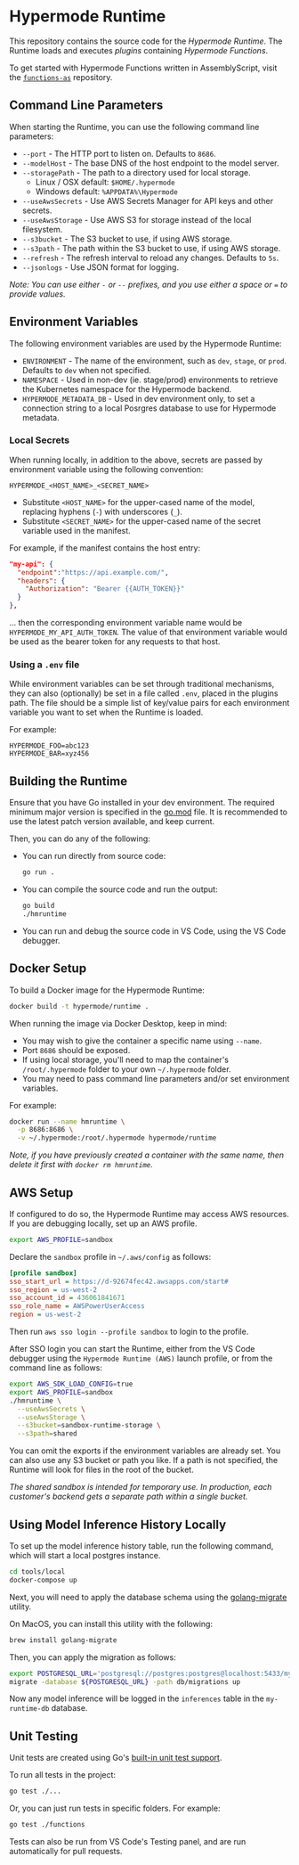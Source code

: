 # Hypermode Runtime

This repository contains the source code for the _Hypermode Runtime_.
The Runtime loads and executes _plugins_ containing _Hypermode Functions_.

To get started with Hypermode Functions written in AssemblyScript, visit the
[`functions-as`](https://github.com/gohypermode/functions-as) repository.

## Command Line Parameters

When starting the Runtime, you can use the following command line parameters:

- `--port` - The HTTP port to listen on.  Defaults to `8686`.
- `--modelHost` - The base DNS of the host endpoint to the model server.
- `--storagePath` - The path to a directory used for local storage.
  - Linux / OSX default: `$HOME/.hypermode`
  - Windows default: `%APPDATA%\Hypermode`
- `--useAwsSecrets` - Use AWS Secrets Manager for API keys and other secrets.
- `--useAwsStorage` - Use AWS S3 for storage instead of the local filesystem.
- `--s3bucket` - The S3 bucket to use, if using AWS storage.
- `--s3path` - The path within the S3 bucket to use, if using AWS storage.
- `--refresh` - The refresh interval to reload any changes.  Defaults to `5s`.
- `--jsonlogs` - Use JSON format for logging.

_Note: You can use either `-` or `--` prefixes, and you use either a space or `=` to provide values._

## Environment Variables

The following environment variables are used by the Hypermode Runtime:

- `ENVIRONMENT` - The name of the environment, such as `dev`, `stage`, or `prod`.  Defaults to `dev` when not specified.
- `NAMESPACE` - Used in non-dev (ie. stage/prod) environments to retrieve the Kubernetes namespace for the Hypermode backend.
- `HYPERMODE_METADATA_DB` - Used in dev environment only, to set a connection string to a local Posrgres database to use for Hypermode metadata.

### Local Secrets

When running locally, in addition to the above, secrets are passed by environment variable using the following convention: 

```
HYPERMODE_<HOST_NAME>_<SECRET_NAME>
```
  - Substitute `<HOST_NAME>` for the upper-cased name of the model, replacing hyphens (`-`) with underscores (`_`).
  - Substitute `<SECRET_NAME>` for the upper-cased name of the secret variable used in the manifest.

For example, if the manifest contains the host entry:

```json
"my-api": {
  "endpoint":"https://api.example.com/",
  "headers": {
    "Authorization": "Bearer {{AUTH_TOKEN}}"
  }
},
```

... then the corresponding environment variable name would be `HYPERMODE_MY_API_AUTH_TOKEN`.
The value of that environment variable would be used as the bearer token for any requests to that host.

### Using a `.env` file

While environment variables can be set through traditional mechanisms, they can also (optionally)
be set in a file called `.env`, placed in the plugins path.  The file should be a simple list of
key/value pairs for each environment variable you want to set when the Runtime is loaded.

For example:
```
HYPERMODE_FOO=abc123
HYPERMODE_BAR=xyz456
```

## Building the Runtime

Ensure that you have Go installed in your dev environment.
The required minimum major version is specified in the [go.mod](./go.mod) file.
It is recommended to use the latest patch version available, and keep current.

Then, you can do any of the following:

- You can run directly from source code:
  ```sh
  go run .
  ```

- You can compile the source code and run the output:
  ```sh
  go build
  ./hmruntime
  ```

- You can run and debug the source code in VS Code, using the VS Code debugger.
 
## Docker Setup

To build a Docker image for the Hypermode Runtime:

```sh
docker build -t hypermode/runtime .
```

When running the image via Docker Desktop, keep in mind:
- You may wish to give the container a specific name using `--name`.
- Port `8686` should be exposed.
- If using local storage, you'll need to map the container's `/root/.hypermode` folder to your own `~/.hypermode` folder.
- You may need to pass command line parameters and/or set environment variables.

For example:

```sh
docker run --name hmruntime \
  -p 8686:8686 \
  -v ~/.hypermode:/root/.hypermode hypermode/runtime
```

_Note, if you have previously created a container with the same name, then delete it first with `docker rm hmruntime`._

## AWS Setup
If configured to do so, the Hypermode Runtime may access AWS resources.
If you are debugging locally, set up an AWS profile.

```sh
export AWS_PROFILE=sandbox
```

Declare the `sandbox` profile in `~/.aws/config` as follows:

```ini
[profile sandbox]
sso_start_url = https://d-92674fec42.awsapps.com/start#
sso_region = us-west-2
sso_account_id = 436061841671
sso_role_name = AWSPowerUserAccess
region = us-west-2
```

Then run `aws sso login --profile sandbox` to login to the profile.

After SSO login you can start the Runtime, either from the VS Code debugger
using the `Hypermode Runtime (AWS)` launch profile, or from the command line as follows:

```sh
export AWS_SDK_LOAD_CONFIG=true
export AWS_PROFILE=sandbox
./hmruntime \
  --useAwsSecrets \
  --useAwsStorage \
  --s3bucket=sandbox-runtime-storage \
  --s3path=shared
```

You can omit the exports if the environment variables are already set.
You can also use any S3 bucket or path you like.  If a path is not specified, the Runtime will look for files in the root of the bucket.

_The shared sandbox is intended for temporary use.  In production, each customer's backend gets a separate path within a single bucket._

## Using Model Inference History Locally

To set up the model inference history table, run the following command, which will start a local postgres instance. 

```sh
cd tools/local
docker-compose up
```

Next, you will need to apply the database schema using the [golang-migrate](https://github.com/golang-migrate/migrate) utility.

On MacOS, you can install this utility with the following:

```sh
brew install golang-migrate
```

Then, you can apply the migration as follows:

```sh
export POSTGRESQL_URL='postgresql://postgres:postgres@localhost:5433/my-runtime-db?sslmode=disable'
migrate -database ${POSTGRESQL_URL} -path db/migrations up
```

Now any model inference will be logged in the `inferences` table in the `my-runtime-db` database.

## Unit Testing

Unit tests are created using Go's [built-in unit test support](https://go.dev/doc/tutorial/add-a-test).

To run all tests in the project:

```sh
go test ./...
```

Or, you can just run tests in specific folders.  For example:

```sh
go test ./functions
```

Tests can also be run from VS Code's Testing panel, and are run automatically for pull requests.
